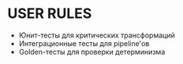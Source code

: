 # USER RULES

- Юнит-тесты для критических трансформаций
- Интеграционные тесты для pipeline'ов
- Golden-тесты для проверки детерминизма

